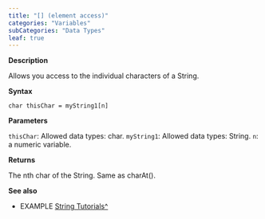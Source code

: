 ```yaml
---
title: "[] (element access)"
categories: "Variables"
subCategories: "Data Types"
leaf: true
---
```


**Description**

Allows you access to the individual characters of a String.

**Syntax**

`char thisChar = myString1[n]`

**Parameters**

`thisChar`: Allowed data types: char.
`myString1`: Allowed data types: String.
`n`: a numeric variable.

**Returns**

The nth char of the String. Same as charAt().

**See also**

-   EXAMPLE [String
    Tutorials^](https://www.arduino.cc/en/Tutorial/BuiltInExamples#strings)
